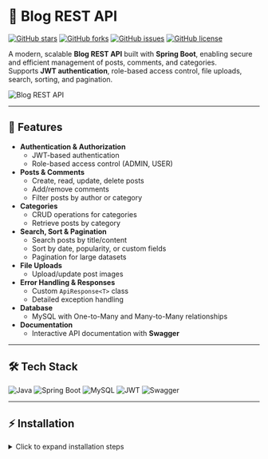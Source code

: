 # 📝 Blog REST API

[![GitHub stars](https://img.shields.io/github/stars/YourUsername/Blogging_Application_Backend?style=social)](https://github.com/YourUsername/Blogging_Application_Backend/stargazers)
[![GitHub forks](https://img.shields.io/github/forks/YourUsername/Blogging_Application_Backend?style=social)](https://github.com/YourUsername/Blogging_Application_Backend/network/members)
[![GitHub issues](https://img.shields.io/github/issues/YourUsername/Blogging_Application_Backend)](https://github.com/YourUsername/Blogging_Application_Backend/issues)
[![GitHub license](https://img.shields.io/github/license/YourUsername/Blogging_Application_Backend)](https://github.com/YourUsername/Blogging_Application_Backend/blob/main/LICENSE)

A modern, scalable **Blog REST API** built with **Spring Boot**, enabling secure and efficient management of posts, comments, and categories.  
Supports **JWT authentication**, role-based access control, file uploads, search, sorting, and pagination.

![Blog REST API](https://img.shields.io/badge/Blog-REST%20API-brightgreen?style=for-the-badge)



---

## 🌈 Features

- **Authentication & Authorization**
  - JWT-based authentication
  - Role-based access control (ADMIN, USER)
- **Posts & Comments**
  - Create, read, update, delete posts
  - Add/remove comments
  - Filter posts by author or category
- **Categories**
  - CRUD operations for categories
  - Retrieve posts by category
- **Search, Sort & Pagination**
  - Search posts by title/content
  - Sort by date, popularity, or custom fields
  - Pagination for large datasets
- **File Uploads**
  - Upload/update post images
- **Error Handling & Responses**
  - Custom `ApiResponse<T>` class
  - Detailed exception handling
- **Database**
  - MySQL with One-to-Many and Many-to-Many relationships
- **Documentation**
  - Interactive API documentation with **Swagger**

---

## 🛠️ Tech Stack

![Java](https://img.shields.io/badge/Java-ED8B00?style=for-the-badge&logo=java&logoColor=white)
![Spring Boot](https://img.shields.io/badge/SpringBoot-6DB33F?style=for-the-badge&logo=spring&logoColor=white)
![MySQL](https://img.shields.io/badge/MySQL-4479A1?style=for-the-badge&logo=mysql&logoColor=white)
![JWT](https://img.shields.io/badge/JWT-000000?style=for-the-badge&logo=JSON-web-tokens&logoColor=white)
![Swagger](https://img.shields.io/badge/Swagger-85EA2D?style=for-the-badge&logo=swagger&logoColor=black)

---

## ⚡ Installation

<details>
<summary>Click to expand installation steps</summary>

1. Clone the repository:

```bash
git clone https://github.com/YourUsername/Blogging_Application_Backend.git
cd blog-app-apis


